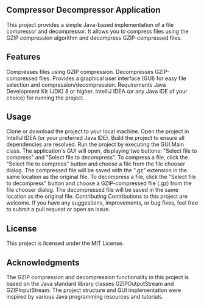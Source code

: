 ## Compressor Decompressor Application
This project provides a simple Java-based implementation of a file compressor and decompressor. It allows you to compress files using the GZIP compression algorithm and decompress GZIP-compressed files.

## Features
Compresses files using GZIP compression.
Decompresses GZIP-compressed files.
Provides a graphical user interface (GUI) for easy file selection and compression/decompression.
Requirements
Java Development Kit (JDK) 8 or higher.
IntelliJ IDEA (or any Java IDE of your choice) for running the project.

## Usage
Clone or download the project to your local machine.
Open the project in IntelliJ IDEA (or your preferred Java IDE).
Build the project to ensure all dependencies are resolved.
Run the project by executing the GUI.Main class.
The application's GUI will open, displaying two buttons: "Select file to compress" and "Select file to decompress".
To compress a file, click the "Select file to compress" button and choose a file from the file chooser dialog. The compressed file will be saved with the ".gz" extension in the same location as the original file.
To decompress a file, click the "Select file to decompress" button and choose a GZIP-compressed file (.gz) from the file chooser dialog. The decompressed file will be saved in the same location as the original file.
Contributing
Contributions to this project are welcome. If you have any suggestions, improvements, or bug fixes, feel free to submit a pull request or open an issue.

## License
This project is licensed under the MIT License.

## Acknowledgments
The GZIP compression and decompression functionality in this project is based on the Java standard library classes GZIPOutputStream and GZIPInputStream.
The project structure and GUI implementation were inspired by various Java programming resources and tutorials.
